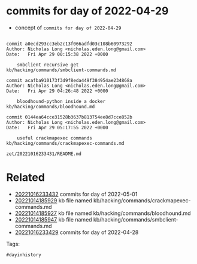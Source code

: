 # commits for day of 2022-04-29

- concept of `commits for day of 2022-04-29`

```

commit a0ecd293cc3eb2c13f066adfd03c108b60973292
Author: Nicholas Long <nicholas.eden.long@gmail.com>
Date:   Fri Apr 29 00:15:38 2022 +0000

    smbclient recursive get
kb/hacking/commands/smbclient-commands.md

commit acafba910173f3d9f8eda449f384954ae234868a
Author: Nicholas Long <nicholas.eden.long@gmail.com>
Date:   Fri Apr 29 04:26:48 2022 +0000

    bloodhound-python inside a docker
kb/hacking/commands/bloodhound.md

commit 0144ea64cce31528b3637b813754ee8d7cce852b
Author: Nicholas Long <nicholas.eden.long@gmail.com>
Date:   Fri Apr 29 05:17:55 2022 +0000

    useful crackmapexec commands
kb/hacking/commands/crackmapexec-commands.md
```

` zet/20221016233431/README.md `

# Related

- [20221016233432](/zet/20221016233432/README.md) commits for day of 2022-05-01
- [20221014185929](/zet/20221014185929/README.md) kb file named kb/hacking/commands/crackmapexec-commands.md
- [20221014185927](/zet/20221014185927/README.md) kb file named kb/hacking/commands/bloodhound.md
- [20221014185947](/zet/20221014185947/README.md) kb file named kb/hacking/commands/smbclient-commands.md
- [20221016233429](/zet/20221016233429/README.md) commits for day of 2022-04-28

Tags:

    #dayinhistory
